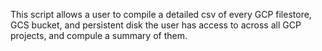 This script allows a user to compile a detailed csv of every GCP filestore, GCS bucket, and persistent disk the user has access to across all GCP projects, and compule a summary of them. 
